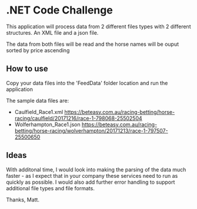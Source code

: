 # .NET Code Challenge

This application will process data from 2 different files types with 2 different structures.
An XML file and a json file.

The data from both files will be read and the horse names will be ouput sorted by price ascending

## How to use

Copy your data files into the 'FeedData' folder location and run the application

The sample data files are:
* Caulfield_Race1.xml https://beteasy.com.au/racing-betting/horse-racing/caulfield/20171216/race-1-798068-25502504  
* Wolferhampton_Race1.json https://beteasy.com.au/racing-betting/horse-racing/wolverhampton/20171213/race-1-797507-25500650


## Ideas

With additonal time, I would look into making the parsing of the data much faster - as I expect that in your company these services need to run as quickly as possible.
I would also add further error handling to support additional file types and file formats.



Thanks,
Matt.